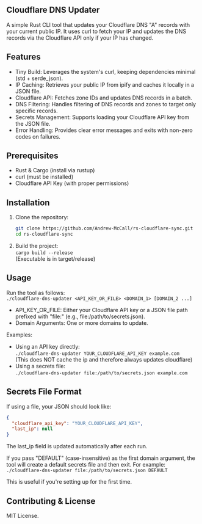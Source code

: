 Cloudflare DNS Updater
----------------------
A simple Rust CLI tool that updates your Cloudflare DNS "A" records with your current public IP. It uses curl to fetch your IP and updates the DNS records via the Cloudflare API only if your IP has changed.

Features
--------
- Tiny Build: Leverages the system's curl, keeping dependencies minimal (std + serde_json).
- IP Caching: Retrieves your public IP from ipify and caches it locally in a JSON file.
- Cloudflare API: Fetches zone IDs and updates DNS records in a batch.
- DNS Filtering: Handles filtering of DNS records and zones to target only specific records.
- Secrets Management: Supports loading your Cloudflare API key from the JSON file.
- Error Handling: Provides clear error messages and exits with non-zero codes on failures.

Prerequisites
-------------
- Rust & Cargo (install via rustup)
- curl (must be installed)
- Cloudflare API Key (with proper permissions)

Installation
------------
1. Clone the repository:  
   ```bash
   git clone https://github.com/Andrew-McCall/rs-cloudflare-sync.git
   cd rs-cloudflare-sync
   ```  
3. Build the project:  
   `cargo build --release`  
   (Executable is in target/release)

Usage
-----
Run the tool as follows:  
   `./cloudflare-dns-updater <API_KEY_OR_FILE> <DOMAIN_1> [DOMAIN_2 ...]`  

- API_KEY_OR_FILE: Either your Cloudflare API key or a JSON file path prefixed with "file:" (e.g., file:/path/to/secrets.json).
- Domain Arguments: One or more domains to update.

Examples:
- Using an API key directly:  
   `./cloudflare-dns-updater YOUR_CLOUDFLARE_API_KEY example.com`  
  (This does NOT cache the ip and therefore always updates cloudflare)
- Using a secrets file:  
   `./cloudflare-dns-updater file:/path/to/secrets.json example.com`   

Secrets File Format
-------------------
If using a file, your JSON should look like:  
```json
{
  "cloudflare_api_key": "YOUR_CLOUDFLARE_API_KEY",
  "last_ip": null
}
```  
The last_ip field is updated automatically after each run.

If you pass "DEFAULT" (case-insensitive) as the first domain argument, the tool will create a default secrets file and then exit. For example:  
   `./cloudflare-dns-updater file:/path/to/secrets.json DEFAULT`  

This is useful if you're setting up for the first time.

Contributing & License
----------------------
MIT License.
